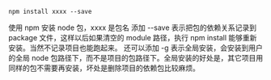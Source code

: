     npm install xxxx --save
    
使用 npm 安装 node 包，xxxx 是包名
添加 --save 表示把包的依赖关系记录到 package 文件，这样以后如果清空的 module 路径，执行 npm install 能够重新安装。当然不记录项目也能跑起来。
还可以添加 -g 表示全局安装，会安装到用户的全局 node 包路径下，而不是项目的包路径下。全局安装的好处是，其它项目用同样的包不需要再安装，坏处是删除项目的依赖包比较麻烦。